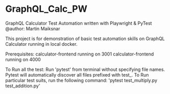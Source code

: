 # GraphQL_Calc_PW
GraphQL Calculator Test Automation written with Playwright & PyTest
@author: Martin Maiksnar

This project is for demonstration of basic test automation skills on GraphQL Calculator running in local docker. 

Prerequisites:
calculator-frontend running on 3001
calculator-frontend running on 4000

To Run all the test: Run 'pytest' from terminal without specifying file names. Pytest will automatically discover all files prefixed with test_.
To Run particular test suits, run the following command: 'pytest test_multiply.py test_addition.py'